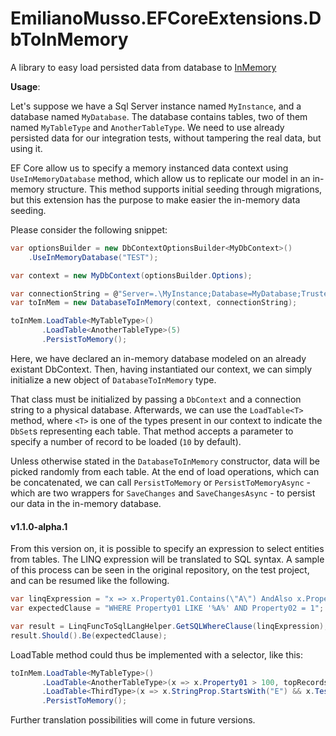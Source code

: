 # EmilianoMusso.EFCoreExtensions.DbToInMemory

A library to easy load persisted data from database to [InMemory](https://docs.microsoft.com/en-us/ef/core/providers/in-memory/?tabs=dotnet-core-cli)

**Usage**:

Let's suppose we have a Sql Server instance named `MyInstance`, and a database named `MyDatabase`.
The database contains tables, two of them named `MyTableType` and `AnotherTableType`. 
We need to use already persisted data for our integration tests, without tampering the real data, but using it.

EF Core allow us to specify a memory instanced data context using `UseInMemoryDatabase` method, which allow us to replicate our model in an in-memory structure.
This method supports initial seeding through migrations, but this extension has the purpose to make easier the in-memory data seeding.

Please consider the following snippet:

```csharp
var optionsBuilder = new DbContextOptionsBuilder<MyDbContext>()
    .UseInMemoryDatabase("TEST");

var context = new MyDbContext(optionsBuilder.Options);

var connectionString = @"Server=.\MyInstance;Database=MyDatabase;Trusted_Connection=True;";
var toInMem = new DatabaseToInMemory(context, connectionString);

toInMem.LoadTable<MyTableType>()
       .LoadTable<AnotherTableType>(5)
       .PersistToMemory();
```

Here, we have declared an in-memory database modeled on an already existant DbContext.
Then, having instantiated our context, we can simply initialize a new object of `DatabaseToInMemory` type.

That class must be initialized by passing a `DbContext` and a connection string to a physical database.
Afterwards, we can use the `LoadTable<T>` method, where `<T>` is one of the types present in our context to indicate the `DbSet`s representing each table. That method accepts a parameter to specify a number of record to be loaded (`10` by default).

Unless otherwise stated in the `DatabaseToInMemory` constructor, data will be picked randomly from each table.
At the end of load operations, which can be concatenated, we can call `PersistToMemory` or `PersistToMemoryAsync` - which are two wrappers for `SaveChanges` and `SaveChangesAsync` - to persist our data in the in-memory database.

#### v1.1.0-alpha.1
From this version on, it is possible to specify an expression to select entities from tables.
The LINQ expression will be translated to SQL syntax. A sample of this process can be seen in the original repository, on the test project, and can be resumed like the following.

```csharp
var linqExpression = "x => x.Property01.Contains(\"A\") AndAlso x.Property02 == 1";
var expectedClause = "WHERE Property01 LIKE '%A%' AND Property02 = 1";

var result = LinqFuncToSqlLangHelper.GetSQLWhereClause(linqExpression);
result.Should().Be(expectedClause);
```

LoadTable<T> method could thus be implemented with a selector, like this:
```csharp
toInMem.LoadTable<MyTableType>()
       .LoadTable<AnotherTableType>(x => x.Property01 > 100, topRecords: 5)
       .LoadTable<ThirdType>(x => x.StringProp.StartsWith("E") && x.TestProperty != 10, topRecords: 5)
       .PersistToMemory();
```

Further translation possibilities will come in future versions.